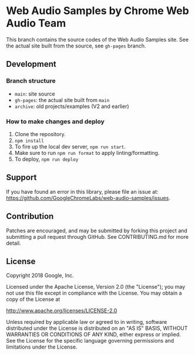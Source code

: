 # Web Audio Samples by Chrome Web Audio Team

This branch contains the source codes of the Web Audio Samples site. See the
actual site built from the source, see `gh-pages` branch.

## Development

### Branch structure
- `main`: site source
- `gh-pages`: the actual site built from `main`
- `archive`: old projects/examples (V2 and earlier)

### How to make changes and deploy

1. Clone the repository.
2. `npm install`
3. To fire up the local dev server, `npm run start`.
4. Make sure to run `npm run format` to apply linting/formatting.
5. To deploy, `npm run deploy`

## Support

If you have found an error in this library, please file an issue at: 
https://github.com/GoogleChromeLabs/web-audio-samples/issues.

## Contribution

Patches are encouraged, and may be submitted by forking this project and
submitting a pull request through GitHub. See CONTRIBUTING.md for more detail.

## License

Copyright 2018 Google, Inc.

Licensed under the Apache License, Version 2.0 (the "License"); you may not use
this file except in compliance with the License. You may obtain a copy of the
License at

http://www.apache.org/licenses/LICENSE-2.0

Unless required by applicable law or agreed to in writing, software distributed
under the License is distributed on an "AS IS" BASIS, WITHOUT WARRANTIES OR
CONDITIONS OF ANY KIND, either express or implied. See the License for the
specific language governing permissions and limitations under the License.
